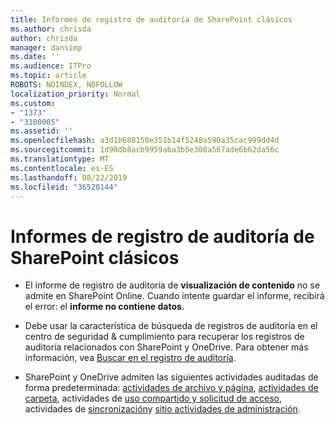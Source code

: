 ```yaml
---
title: Informes de registro de auditoría de SharePoint clásicos
ms.author: chrisda
author: chrisda
manager: dansimp
ms.date: ''
ms.audience: ITPro
ms.topic: article
ROBOTS: NOINDEX, NOFOLLOW
localization_priority: Normal
ms.custom:
- "1373"
- "3100005"
ms.assetid: ''
ms.openlocfilehash: a3d1b688150e351b14f5248a590a35cac999dd4d
ms.sourcegitcommit: 1d98db8acb9959aba3b5e308a567ade6b62da56c
ms.translationtype: MT
ms.contentlocale: es-ES
ms.lasthandoff: 08/22/2019
ms.locfileid: "36520144"
---
```

# <a name="classic-sharepoint-audit-log-reports"></a>Informes de registro de auditoría de SharePoint clásicos

- El informe de registro de auditoría de **visualización de contenido** no se admite en SharePoint Online. Cuando intente guardar el informe, recibirá el error: el **informe no contiene datos**.

- Debe usar la característica de búsqueda de registros de auditoría en el centro de seguridad & cumplimiento para recuperar los registros de auditoría relacionados con SharePoint y OneDrive. Para obtener más información, vea [Buscar en el registro de auditoría](https://docs.microsoft.com/office365/securitycompliance/search-the-audit-log-in-security-and-compliance#search-the-audit-log).

- SharePoint y OneDrive admiten las siguientes actividades auditadas de forma predeterminada: [actividades de archivo y página](https://docs.microsoft.com/office365/securitycompliance/search-the-audit-log-in-security-and-compliance#file-and-page-activities), [actividades de carpeta](https://docs.microsoft.com/office365/securitycompliance/search-the-audit-log-in-security-and-compliance#folder-activities), actividades de [uso compartido y solicitud de acceso](https://docs.microsoft.com/office365/securitycompliance/search-the-audit-log-in-security-and-compliance#sharing-and-access-request-activities), actividades de [sincronización](https://docs.microsoft.com/office365/securitycompliance/search-the-audit-log-in-security-and-compliance#synchronization-activities)y [sitio actividades de administración](https://docs.microsoft.com/office365/securitycompliance/search-the-audit-log-in-security-and-compliance#site-administration-activities).
